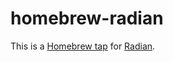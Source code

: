 # homebrew-radian

This is a [Homebrew tap] for [Radian].

[homebrew tap]: https://github.com/Homebrew/brew/blob/master/docs/How-to-Create-and-Maintain-a-Tap.md
[radian]: https://github.com/raxod502/radian
